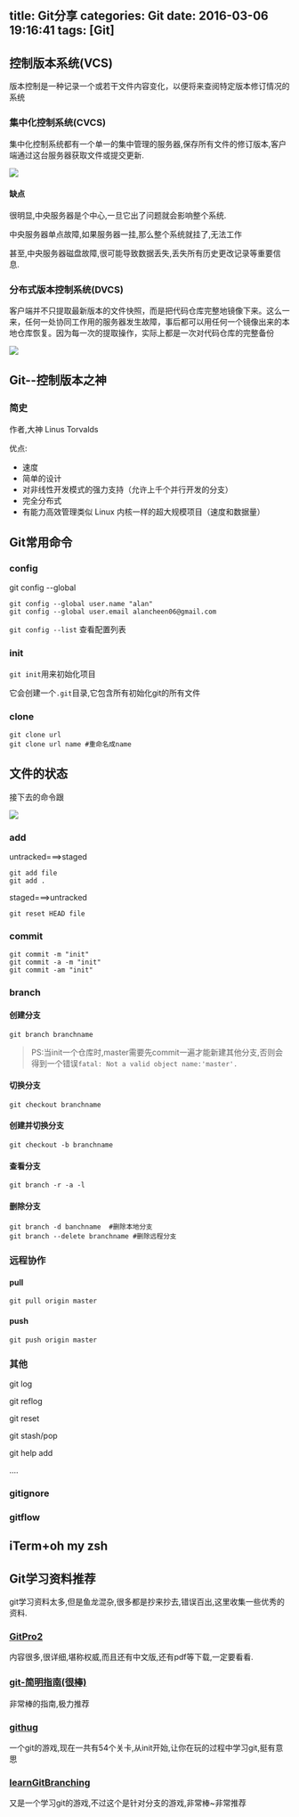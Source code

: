 title: Git分享
categories: Git
date: 2016-03-06 19:16:41
tags: [Git]
---




## 控制版本系统(VCS)

版本控制是一种记录一个或若干文件内容变化，以便将来查阅特定版本修订情况的系统  


### 集中化控制系统(CVCS)

集中化控制系统都有一个单一的集中管理的服务器,保存所有文件的修订版本,客户端通过这台服务器获取文件或提交更新.

![](http://git-scm.com/figures/18333fig0102-tn.png)


#### 缺点


很明显,中央服务器是个中心,一旦它出了问题就会影响整个系统.  

中央服务器单点故障,如果服务器一挂,那么整个系统就挂了,无法工作  

甚至,中央服务器磁盘故障,很可能导致数据丢失,丢失所有历史更改记录等重要信息.  


### 分布式版本控制系统(DVCS)

客户端并不只提取最新版本的文件快照，而是把代码仓库完整地镜像下来。这么一来，任何一处协同工作用的服务器发生故障，事后都可以用任何一个镜像出来的本地仓库恢复。因为每一次的提取操作，实际上都是一次对代码仓库的完整备份


![](http://git-scm.com/figures/18333fig0103-tn.png)



## Git--控制版本之神


### 简史

作者,大神 Linus Torvalds

优点:

- 速度
- 简单的设计
- 对非线性开发模式的强力支持（允许上千个并行开发的分支）
- 完全分布式
- 有能力高效管理类似 Linux 内核一样的超大规模项目（速度和数据量）


<!-- more -->


## Git常用命令


### config
git config --global

```
git config --global user.name "alan"
git config --global user.email alancheen06@gmail.com
```

`git config --list` 查看配置列表


###  init

`git init`用来初始化项目

它会创建一个`.git`目录,它包含所有初始化git的所有文件

### clone

```
git clone url
git clone url name #重命名成name
```


## 文件的状态

接下去的命令跟

![](http://git-scm.com/book/en/v2/book/02-git-basics/images/lifecycle.png)

### add

untracked===>staged

```
git add file
git add .
```

staged===>untracked

```
git reset HEAD file
```

### commit


```
git commit -m "init"
git commit -a -m "init"
git commit -am "init"
```

### branch

####  创建分支
```
git branch branchname
```

> PS:当init一个仓库时,master需要先commit一遍才能新建其他分支,否则会得到一个错误`fatal: Not a valid object name:'master'.`


#### 切换分支

```
git checkout branchname
```

#### 创建并切换分支

```
git checkout -b branchname
```

#### 查看分支

```
git branch -r -a -l
```

#### 删除分支

```
git branch -d banchname  #删除本地分支  
git branch --delete branchname #删除远程分支  
```


### 远程协作

#### pull

```
git pull origin master
```

#### push

```
git push origin master
```


### 其他

git log

git reflog

git reset

git stash/pop

git help add

....


### gitignore


### gitflow



## iTerm+oh my zsh

## Git学习资料推荐

git学习资料太多,但是鱼龙混杂,很多都是抄来抄去,错误百出,这里收集一些优秀的资料.  

### [GitPro2](http://git-scm.com/book/zh/v2/%E8%B5%B7%E6%AD%A5-%E5%85%B3%E4%BA%8E%E7%89%88%E6%9C%AC%E6%8E%A7%E5%88%B6)  

内容很多,很详细,堪称权威,而且还有中文版,还有pdf等下载,一定要看看.

### [git-简明指南(很棒)](http://rogerdudler.github.io/git-guide/index.zh.html)  

非常棒的指南,极力推荐

### [githug](https://github.com/Gazler/githug)  

一个git的游戏,现在一共有54个关卡,从init开始,让你在玩的过程中学习git,挺有意思

### [learnGitBranching](http://pcottle.github.io/learnGitBranching/)

又是一个学习git的游戏,不过这个是针对分支的游戏,非常棒~非常推荐
